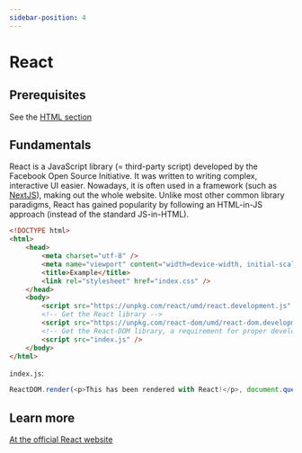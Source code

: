 ```yaml
---
sidebar-position: 4
---
```


# React

## Prerequisites

See the [HTML section](#html)

## Fundamentals

React is a JavaScript library (= third-party script) developed by the Facebook Open Source Initiative. It was written to writing complex, interactive UI easier. Nowadays, it is often used in a framework (such as [NextJS](#nextjs)), making out the whole website. Unlike most other common library paradigms, React has gained popularity by following an HTML-in-JS approach (instead of the standard JS-in-HTML).

```html
<!DOCTYPE html>
<html>
	<head>
		<meta charset="utf-8" />
		<meta name="viewport" content="width=device-width, initial-scale=1" />
		<title>Example</title>
		<link rel="stylesheet" href="index.css" />
	</head>
	<body>
		<script src="https://unpkg.com/react/umd/react.development.js" />
		<!-- Get the React library -->
		<script src="https://unpkg.com/react-dom/umd/react-dom.development.js" />
		<!-- Get the React-DOM library, a requirement for proper development -->
		<script src="index.js" />
	</body>
</html>
```

`index.js`:

```js
ReactDOM.render(<p>This has been rendered with React!</p>, document.querySelector('body'));
```

## Learn more

[At the official React website](https://reactjs.org)
